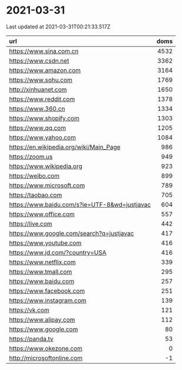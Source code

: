 # 2021-03-31

<!-- BEGIN -->
Last updated at 2021-03-31T00:21:33.517Z

url | doms
:- | -:
https://www.sina.com.cn | 4532
https://www.csdn.net | 3362
https://www.amazon.com | 3164
https://www.sohu.com | 1769
http://xinhuanet.com | 1650
https://www.reddit.com | 1378
https://www.360.cn | 1334
https://www.shopify.com | 1303
https://www.qq.com | 1205
https://www.yahoo.com | 1084
https://en.wikipedia.org/wiki/Main_Page | 986
https://zoom.us | 949
https://www.wikipedia.org | 923
https://weibo.com | 899
https://www.microsoft.com | 789
https://taobao.com | 705
https://www.baidu.com/s?ie=UTF-8&wd=justjavac | 604
https://www.office.com | 557
https://live.com | 442
https://www.google.com/search?q=justjavac | 417
https://www.youtube.com | 416
https://www.jd.com/?country=USA | 416
https://www.netflix.com | 339
https://www.tmall.com | 295
https://www.baidu.com | 257
https://www.facebook.com | 251
https://www.instagram.com | 139
https://vk.com | 121
https://www.alipay.com | 112
https://www.google.com | 80
https://panda.tv | 53
https://www.okezone.com | 0
http://microsoftonline.com | -1
<!-- END -->
